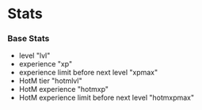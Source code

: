 # Stats
### Base Stats
- level "lvl"
- experience "xp"
- experience limit before next level "xpmax"
- HotM tier "hotmlvl"
- HotM experience "hotmxp"
- HotM experience limit before next level "hotmxpmax"
